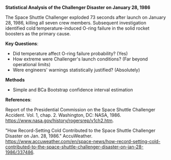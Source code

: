 **Statistical Analysis of the Challenger Disaster on January 28, 1986**

The Space Shuttle Challenger exploded 73 seconds after launch on January 28, 1986, killing all seven crew members. Subsequent investigation identified cold temperature-induced O-ring failure in the solid rocket boosters as the primary cause.

**Key Questions**:

- Did temperature affect O-ring failure probability? (Yes)
- How extreme were Challenger's launch conditions? (Far beyond operational limits)
- Were engineers' warnings statistically justified?  (Absolutely)


**Methods**

- Simple and BCa Bootstrap confidence interval estimation



**References**:

Report of the Presidential Commission on the Space Shuttle Challenger Accident. Vol. 1, chap. 2. Washington, DC: NASA, 1986. https://www.nasa.gov/history/rogersrep/v1ch2.htm.

"How Record-Setting Cold Contributed to the Space Shuttle Challenger Disaster on Jan. 28, 1986." AccuWeather. https://www.accuweather.com/en/space-news/how-record-setting-cold-contributed-to-the-space-shuttle-challenger-disaster-on-jan-28-1986/337486.
